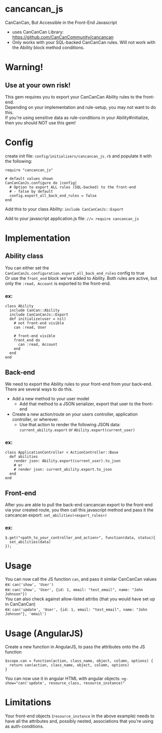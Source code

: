 # cancancan_js
CanCanCan, But Accessible in the Front-End Javascript
- uses CanCanCan Library: https://github.com/CanCanCommunity/cancancan
- Only works with your SQL-backed CanCanCan rules. Will not work with the Ability block method conditions.

# Warning!
## Use at your own risk!
This gem requires you to export your CanCanCan Ability rules to the front-end.  
Depending on your implementation and rule-setup, you may not want to do this.  
If you're using sensitive data as rule-conditions in your Ability#initialize, then you should NOT use this gem!

# Config
create init file: `config/initializers/cancancan_js.rb`
and populate it with the following:
```
require "cancancan_js"

# default values shown
CanCanCanJs.configure do |config|
  # Option to export ALL rules (SQL-backed) to the front-end
  # - false by default
  config.export_all_back_end_rules = false
end
```

Add this to your class Ability:
`include CanCanCanJs::Export`

Add to your javascript application.js file:
`//= require cancancan_js`

# Implementation
## Ability class
You can either set the `CanCanCanJs.configuration.export_all_back_end_rules` config to true  
Or use the `front_end` block we've added to Ability. Both rules are active, but only the `:read, Account` is exported to the front-end.
### ex:
```
class Ability
  include CanCan::Ability
  include CanCanCanJs::Export
  def initialize(user = nil)
    # not front-end visible 
    can :read, User

    # front-end visible 
    front_end do 
      can :read, Account
    end
  end
end
```

## Back-end
We need to export the Ability rules to your front-end from your back-end. There are several ways to do this.
- Add a new method to your user model
  - Add that method to a JSON serializer, export that user to the front-end
- Create a new action/route on your users controller, application controller, or wherever.
  - Use that action to render the following JSON data: `current_ability.export` or `Ability.export(current_user)`
### ex:
```
class ApplicationController < ActionController::Base
  def abilities
    render json: Ability.export(current_user).to_json
    # or
    # render json: current_ability.export.to_json
  end
end
```

## Front-end
After you are able to pull the back-end cancancan export to the front-end via your created route, you then call this javascript method and pass it the cancancan export:
`set_abilities(<export_rules>)`
### ex:
```
$.get("<path_to_your_controller_and_action>", function(data, status){
  set_abilities(data)
});
```

# Usage
You can now call the JS function `can`, and pass it similar CanCanCan values  
ex: `can('show', 'User')`  
ex: `can('show', 'User', {id: 1, email: "test_email", name: "John Johnson"})`  
You can also check against allow-listed attribs (that you would have set up in CanCanCan)  
ex: `can('update', 'User', {id: 1, email: "test_email", name: "John Johnson"}, 'email')`  

# Usage (AngularJS)  
Create a new function in AngularJS, to pass the attributes onto the JS function  
```
$scope.can = function(action, class_name, object, column, options) {
  return can(action, class_name, object, column, options)
}
```
You can now use it in angular HTML with angular objects:
`ng-show="can('update', resource_class, resource_instance)"`

# Limitations
Your front-end objects (`resource_instance` in the above example) needs to have all the attributes and, possibly nested, associations that you're using as auth-conditions.
